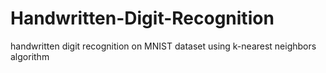 # Handwritten-Digit-Recognition
handwritten digit recognition  on MNIST dataset using k-nearest neighbors algorithm
